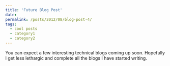```yaml
---
title: 'Future Blog Post'
date: 
permalink: /posts/2012/08/blog-post-4/
tags:
  - cool posts
  - category1
  - category2
---
```

You can expect a few interesting technical blogs coming up soon. Hopefully I get less lethargic and complete all the blogs I have started writing.
